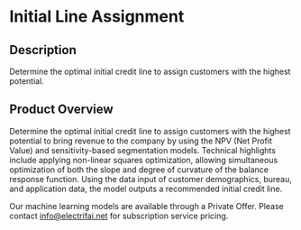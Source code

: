 #   Initial Line Assignment

## Description
Determine the optimal initial credit line to assign customers with the highest potential.

## Product Overview
Determine the optimal initial credit line to assign customers with the highest potential to bring revenue to the company by using the NPV (Net Profit Value) and sensitivity-based segmentation models. Technical highlights include applying non-linear squares optimization, allowing simultaneous optimization of both the slope and degree of curvature of the balance response function. Using the data input of customer demographics, bureau, and application data, the model outputs a recommended initial credit line.

Our machine learning models are available through a Private Offer. Please contact info@electrifai.net for subscription service pricing.
